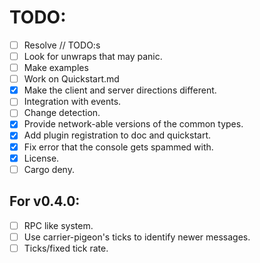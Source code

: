 # TODO:
- [ ] Resolve // TODO:s
- [ ] Look for unwraps that may panic.
- [ ] Make examples
- [ ] Work on Quickstart.md
- [x] Make the client and server directions different.
- [ ] Integration with events.
- [ ] Change detection.
- [x] Provide network-able versions of the common types.
- [x] Add plugin registration to doc and quickstart.
- [x] Fix error that the console gets spammed with.
- [x] License. 
- [ ] Cargo deny.

## For v0.4.0:
- [ ] RPC like system.
- [ ] Use carrier-pigeon's ticks to identify newer messages.
- [ ] Ticks/fixed tick rate.
